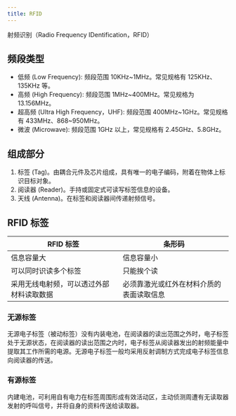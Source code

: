 ```yaml
---
title: RFID
---
```



射频识别（Radio Frequency IDentification，RFID）

## 频段类型

- 低频 (Low Frequency): 频段范围 10KHz~1MHz。常见规格有 125KHz、135KHz 等。
- 高频 (High Frequency): 频段范围 1MHz~400MHz。常见规格为 13.156MHz。
- 超高频 (Ultra High Frequency，UHF): 频段范围 400MHz~1GHz。常见规格有 433MHz、868~950MHz。
- 微波 (Microwave): 频段范围 1GHz 以上，常见规格有 2.45GHz、5.8GHz。

## 组成部分

1. 标签 (Tag)。由耦合元件及芯片组成，具有唯一的电子编码，附着在物体上标识目标对象。
2. 阅读器 (Reader)。手持或固定式可读写标签信息的设备。
3. 天线 (Antenna)。在标签和阅读器间传递射频信号。

## RFID 标签

| RFID 标签                                | 条形码                                   |
|------------------------------------------|------------------------------------------|
| 信息容量大                               | 信息容量小                               |
| 可以同时识读多个标签                     | 只能挨个读                               |
| 采用无线电射频，可以透过外部材料读取数据 | 必须靠激光或红外在材料介质的表面读取信息 |

### 无源标签

无源电子标签（被动标签）没有内装电池，在阅读器的读出范围之外时，电子标签处于无源状态，在阅读器的读出范围之内时，电子标签从阅读器发出的射频能量中提取其工作所需的电源。无源电子标签一般均采用反射调制方式完成电子标签信息向阅读器的传送。

### 有源标签

内建电池，可利用自有电力在标签周围形成有效活动区，主动侦测周遭有无读取器发射的呼叫信号，并将自身的资料传送给读取器。
